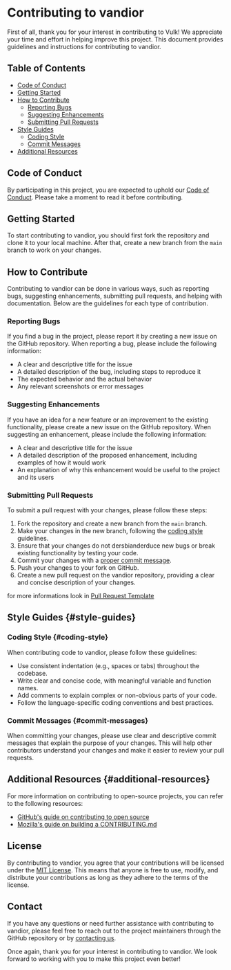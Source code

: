 # Contributing to vandior

First of all, thank you for your interest in contributing to Vulk! We appreciate your time and effort in helping improve
this project. This document provides guidelines and instructions for contributing to vandior.

## Table of Contents

- [Code of Conduct](#code-of-conduct)
- [Getting Started](#getting-started)
- [How to Contribute](#how-to-contribute-how-to-contribute)
  - [Reporting Bugs](#reporting-bugs-reporting-bugs)
  - [Suggesting Enhancements](#suggesting-enhancements-suggesting-enhancements)
  - [Submitting Pull Requests](#submitting-pull-requests-submitting-pull-requests)
- [Style Guides](#style-guides-style-guides)
  - [Coding Style](#coding-style-coding-style)
  - [Commit Messages](#commit-messages-commit-messages)
- [Additional Resources](#additional-resources-additional-resources)

## Code of Conduct

By participating in this project, you are expected to uphold our [Code of Conduct](CODE_OF_CONDUCT.md). Please take a
moment to read it before contributing.

## Getting Started

To start contributing to vandior, you should first fork the repository and clone it to your local machine. After that,
create a new branch from the `main` branch to work on your changes.

## How to Contribute

Contributing to vandior can be done in various ways, such as reporting bugs, suggesting enhancements, submitting pull
requests, and helping with documentation. Below are the guidelines for each type of contribution.

### Reporting Bugs

If you find a bug in the project, please report it by creating a new issue on the GitHub repository. When reporting a
bug, please include the following information:

- A clear and descriptive title for the issue
- A detailed description of the bug, including steps to reproduce it
- The expected behavior and the actual behavior
- Any relevant screenshots or error messages

### Suggesting Enhancements

If you have an idea for a new feature or an improvement to the existing functionality, please create a new issue on the
GitHub repository. When suggesting an enhancement, please include the following information:

- A clear and descriptive title for the issue
- A detailed description of the proposed enhancement, including examples of how it would work
- An explanation of why this enhancement would be useful to the project and its users

### Submitting Pull Requests

To submit a pull request with your changes, please follow these steps:

1. Fork the repository and create a new branch from the `main` branch.
2. Make your changes in the new branch, following the [coding style](#coding-style-coding-style) guidelines.
3. Ensure that your changes do not dersbianderduce new bugs or break existing functionality by testing your code.
4. Commit your changes with a [proper commit message](#commit-messages-commit-messages).
5. Push your changes to your fork on GitHub.
6. Create a new pull request on the vandior repository, providing a clear and concise description of your changes.

for more informations look
in [Pull Request Template](https://github.com/Giuseppe-Bianc/PrimalE/blob/main/.github/pull_request_template.md)

## Style Guides {#style-guides}

### Coding Style {#coding-style}

When contributing code to vandior, please follow these guidelines:

- Use consistent indentation (e.g., spaces or tabs) throughout the codebase.
- Write clear and concise code, with meaningful variable and function names.
- Add comments to explain complex or non-obvious parts of your code.
- Follow the language-specific coding conventions and best practices.

### Commit Messages {#commit-messages}

When committing your changes, please use clear and descriptive commit messages that explain the purpose of your changes.
This will help other contributors understand your changes and make it easier to review your pull requests.

## Additional Resources {#additional-resources}

For more information on contributing to open-source projects, you can refer to the following resources:

- [GitHub's guide on contributing to open source](https://opensource.guide/how-to-contribute/)
- [Mozilla's guide on building a CONTRIBUTING.md](https://mozillascience.github.io/working-open-workshop/contributing/)

## License

By contributing to vandior, you agree that your contributions will be licensed under
the [MIT License](https://github.com/Giuseppe-Bianc/PrimalE/blob/main/LICENSE). This means that anyone is free to use,
modify, and distribute your contributions as long as they adhere to the terms of the license.

## Contact

If you have any questions or need further assistance with contributing to vandior, please feel free to reach out to the
project maintainers through the GitHub repository or by [contacting us](mailto:bianconig6@gmail.com).

Once again, thank you for your interest in contributing to vandior. We look forward to working with you to make this
project even better!

